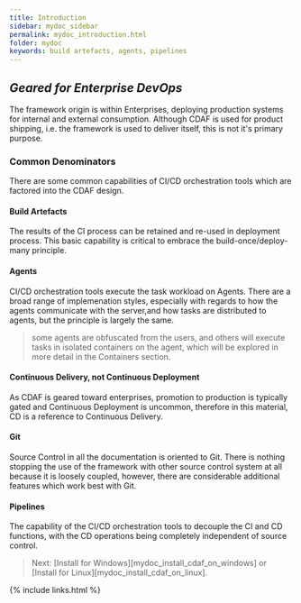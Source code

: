 ```yaml
---
title: Introduction
sidebar: mydoc_sidebar
permalink: mydoc_introduction.html
folder: mydoc
keywords: build artefacts, agents, pipelines
---
```


## _Geared for Enterprise DevOps_

The framework origin is within Enterprises, deploying production systems for internal and external consumption. Although CDAF is used for product shipping, i.e. the framework is used to deliver itself, this is not it's primary purpose.

### Common Denominators

There are some common capabilities of CI/CD orchestration tools which are factored into the CDAF design.

#### Build Artefacts

The results of the CI process can be retained and re-used in deployment process. This basic capability is critical to embrace the build-once/deploy-many principle.

#### Agents

CI/CD orchestration tools execute the task workload on Agents. There are a broad range of implemenation styles, especially with regards to how the agents communicate with the server,and how tasks are distributed to agents, but the principle is largely the same.

> some agents are obfuscated from the users, and others will execute tasks in isolated containers on the agent, which will be explored in more detail in the Containers section.

#### Continuous Delivery, not Continuous Deployment

As CDAF is geared toward enterprises, promotion to production is typically gated and Continuous Deployment is uncommon, therefore in this material, CD is a reference to Continuous Delivery.

#### Git

Source Control in all the documentation is oriented to Git. There is nothing stopping the use of the framework with other source control system at all because it is loosely coupled, however, there are considerable additional features which work best with Git.

#### Pipelines

The capability of the CI/CD orchestration tools to decouple the CI and CD functions, with the CD operations being completely independent of source control.

> Next: [Install for Windows][mydoc_install_cdaf_on_windows] or [Install for Linux][mydoc_install_cdaf_on_linux].

{% include links.html %}
